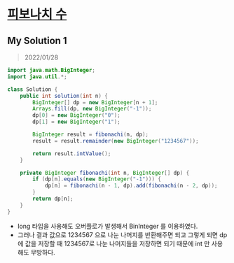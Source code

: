 # [피보나치 수](https://programmers.co.kr/learn/courses/30/lessons/12945)

## My Solution 1

> 2022/01/28

```java
import java.math.BigInteger;
import java.util.*;

class Solution {
    public int solution(int n) {
        BigInteger[] dp = new BigInteger[n + 1];
        Arrays.fill(dp, new BigInteger("-1"));
        dp[0] = new BigInteger("0");
        dp[1] = new BigInteger("1");

        BigInteger result = fibonachi(n, dp);
        result = result.remainder(new BigInteger("1234567"));

        return result.intValue();
    }

    private BigInteger fibonachi(int n, BigInteger[] dp) {
        if (dp[n].equals(new BigInteger("-1"))) {
            dp[n] = fibonachi(n - 1, dp).add(fibonachi(n - 2, dp));
        }
        return dp[n];
    }
}
```

- long 타입을 사용해도 오버플로가 발생해서 BinInteger 를 이용하였다.
- 그러나 결과 값으로 1234567 으로 나눈 나머지를 반환해주면 되고 그렇게 되면 dp 에 값을 저장할 때 1234567로 나눈 나머지들을 저장하면 되기 때문에 int 만 사용해도 무방하다.